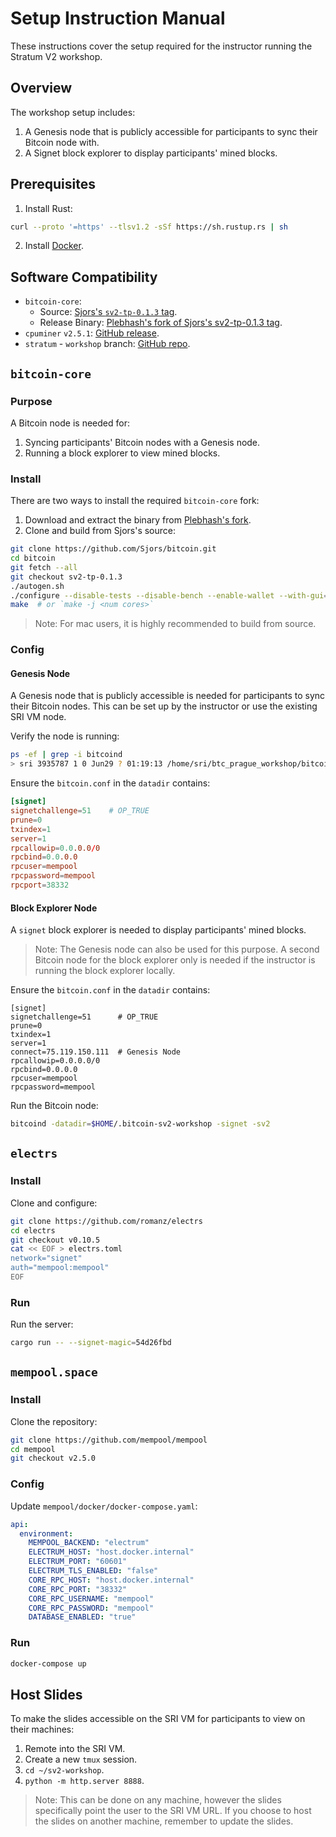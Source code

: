 # Setup Instruction Manual

These instructions cover the setup required for the instructor running the Stratum V2 workshop.

## Overview
The workshop setup includes:
1. A Genesis node that is publicly accessible for participants to sync their Bitcoin node with.
2. A Signet block explorer to display participants' mined blocks.

## Prerequisites
1. Install Rust:

```sh
curl --proto '=https' --tlsv1.2 -sSf https://sh.rustup.rs | sh
```
2. Install [Docker](https://docs.docker.com/engine/install/).

## Software Compatibility
* `bitcoin-core`:
  * Source: [Sjors's `sv2-tp-0.1.3` tag](https://github.com/Sjors/bitcoin/tree/sv2-tp-0.1.3).
  * Release Binary: [Plebhash's fork of Sjors's sv2-tp-0.1.3 tag](https://github.com/plebhash/bitcoin/releases/tag/btc-prague).
* `cpuminer` `v2.5.1`: [GitHub release](https://github.com/pooler/cpuminer/releases/tag/v2.5.1).
* `stratum` - `workshop` branch: [GitHub repo](https://github.com/stratum-mining/stratum/tree/workshop).

## `bitcoin-core`

### Purpose
A Bitcoin node is needed for:
1. Syncing participants' Bitcoin nodes with a Genesis node.
2. Running a block explorer to view mined blocks.

### Install
There are two ways to install the required `bitcoin-core` fork:

1. Download and extract the binary from [Plebhash's fork](https://github.com/plebhash/bitcoin/releases/tag/btc-prague).
2. Clone and build from Sjors's source:

```sh
git clone https://github.com/Sjors/bitcoin.git
cd bitcoin
git fetch --all
git checkout sv2-tp-0.1.3
./autogen.sh
./configure --disable-tests --disable-bench --enable-wallet --with-gui=no
make  # or `make -j <num cores>`
```

> Note: For mac users, it is highly recommended to build from source.

### Config

#### Genesis Node
A Genesis node that is publicly accessible is needed for participants to sync their Bitcoin nodes. This can be set up by the instructor or use the existing SRI VM node.

Verify the node is running:

```sh
ps -ef | grep -i bitcoind
> sri 3935787 1 0 Jun29 ? 01:19:13 /home/sri/btc_prague_workshop/bitcoin/src/bitcoind -signet -datadir=/home/sri/btc_prague_workshop/bitcoin_data_dir/ -fallbackfee=0.01 -daemon -sv2 -sv2port=38442
```

Ensure the `bitcoin.conf` in the `datadir` contains:

```conf
[signet]
signetchallenge=51    # OP_TRUE
prune=0
txindex=1
server=1
rpcallowip=0.0.0.0/0
rpcbind=0.0.0.0
rpcuser=mempool
rpcpassword=mempool
rpcport=38332
```

#### Block Explorer Node
A `signet` block explorer is needed to display participants' mined blocks.

> Note: The Genesis node can also be used for this purpose. A second Bitcoin node for the block
explorer only is needed if the instructor is running the block explorer locally.


Ensure the `bitcoin.conf` in the `datadir` contains:

```
[signet]
signetchallenge=51      # OP_TRUE
prune=0
txindex=1
server=1
connect=75.119.150.111  # Genesis Node
rpcallowip=0.0.0.0/0
rpcbind=0.0.0.0
rpcuser=mempool
rpcpassword=mempool
```

Run the Bitcoin node:

```sh
bitcoind -datadir=$HOME/.bitcoin-sv2-workshop -signet -sv2
```

## `electrs`

### Install
Clone and configure:

```sh
git clone https://github.com/romanz/electrs
cd electrs
git checkout v0.10.5
cat << EOF > electrs.toml
network="signet"
auth="mempool:mempool"
EOF
```

### Run
Run the server:

```sh
cargo run -- --signet-magic=54d26fbd
```

## `mempool.space`

### Install
Clone the repository:

```sh
git clone https://github.com/mempool/mempool
cd mempool
git checkout v2.5.0
```

### Config
Update `mempool/docker/docker-compose.yaml`:

```yaml
api:
  environment:
    MEMPOOL_BACKEND: "electrum"
    ELECTRUM_HOST: "host.docker.internal"
    ELECTRUM_PORT: "60601"
    ELECTRUM_TLS_ENABLED: "false"
    CORE_RPC_HOST: "host.docker.internal"
    CORE_RPC_PORT: "38332"
    CORE_RPC_USERNAME: "mempool"
    CORE_RPC_PASSWORD: "mempool"
    DATABASE_ENABLED: "true"
```

### Run
```sh
docker-compose up
```

## Host Slides
To make the slides accessible on the SRI VM for participants to view on their machines:

1. Remote into the SRI VM.
2. Create a new `tmux` session.
3. `cd ~/sv2-workshop`.
4. `python -m http.server 8888`.

> Note: This can be done on any machine, however the slides specifically point the user to the SRI
VM URL. If you choose to host the slides on another machine, remember to update the slides.
